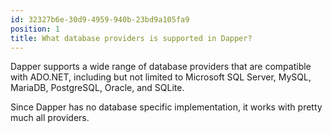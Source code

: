 ```yaml
---
id: 32327b6e-30d9-4959-940b-23bd9a105fa9
position: 1
title: What database providers is supported in Dapper?
---
```


Dapper supports a wide range of database providers that are compatible with ADO.NET, including but not limited to Microsoft SQL Server, MySQL, MariaDB, PostgreSQL, Oracle, and SQLite.

Since Dapper has no database specific implementation, it works with pretty much all providers.